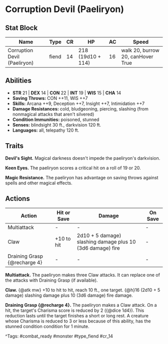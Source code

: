 # Corruption Devil (Paeliryon)

## Stat Block

| Name | Type | CR | HP | AC | Speed |
|------|------|----|----|----|-------|
| Corruption Devil (Paeliryon) | fiend | 14 | 218 (19d10 + 114) | 16 | walk 20, burrow 20, canHover True |

## Abilities

- **STR** 21 | **DEX** 14 | **CON** 22 | **INT** 19 | **WIS** 15 | **CHA** 14
- **Saving Throws:** CON ++11, WIS ++7  
- **Skills:** Arcana ++9, Deception ++7, Insight ++7, Intimidation ++7  
- **Damage Resistances:** cold, bludgeoning, piercing, slashing (from nonmagical attacks that aren't silvered)  
- **Condition Immunities:** poisoned, stunned  
- **Senses:** blindsight 30 ft., darkvision 120 ft.  
- **Languages:** all, telepathy 120 ft.

## Traits

**Devil's Sight.** Magical darkness doesn't impede the paeliryon's darkvision.

**Keen Eyes.** The paeliryon scores a critical hit on a roll of 19 or 20.

**Magic Resistance.** The paeliryon has advantage on saving throws against spells and other magical effects.


## Actions

| Action | Hit or Save | Damage | On Save |
|--------|--------------|--------|----------|
| Multiattack | - | - | - |
| Claw | +10 to hit | 2d10 + 5 damage) slashing damage plus 10 (3d6 damage) fire | - |
| Draining Grasp {@recharge 4} | - | - | - |

**Multiattack.** The paeliryon makes three Claw attacks. It can replace one of the attacks with Draining Grasp (if available).

**Claw.** {@atk mw} +10 to hit to hit, reach 10 ft., one target. {@h}16 (2d10 + 5 damage) slashing damage plus 10 (3d6 damage) fire damage.

**Draining Grasp {@recharge 4}.** The paeliryon makes a Claw attack. On a hit, the target's Charisma score is reduced by 2 ({@dice 1d4}). This reduction lasts until the target finishes a short or long rest. A creature whose Charisma is reduced to 3 or less because of this ability, has the stunned condition condition for 1 minute.


^Tags: #combat_ready #monster #type_fiend #cr_14